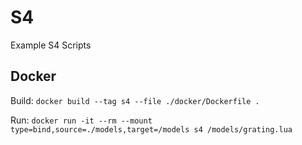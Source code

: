 # S4

Example S4 Scripts

## Docker

Build: `docker build --tag s4 --file ./docker/Dockerfile .`

Run: `docker run -it --rm --mount type=bind,source=./models,target=/models s4 /models/grating.lua`
